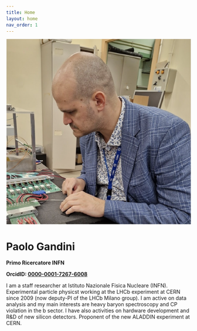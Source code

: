 ```yaml
---
title: Home
layout: home
nav_order: 1
---
```

![Profile Picture](assets/images/profile1.png)
# Paolo Gandini

**Primo Ricercatore INFN**

**OrcidID: [0000-0001-7267-6008](https://orcid.org/0000-0001-7267-6008)**

I am a staff researcher at Istituto Nazionale Fisica Nucleare (INFN).
Experimental particle physicst working at the LHCb experiment at CERN since 2009 (now deputy-PI of the LHCb Milano group).
I am active on data analysis and my main interests are heavy baryon spectroscopy and CP violation in the b sector.
I have also activities on hardware development and R&D of new silicon detectors.
Proponent of the new ALADDIN experiment at CERN.

